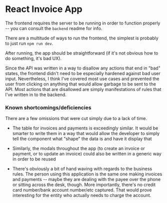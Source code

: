 # React Invoice App


The frontend requires the server to be running in order to function properly -- you can consult the `backend` readme for info.

There are a multitude of ways to run the frontend, the simplest is probably to just run `npm run dev`.

After running, the app should be straightforward (if it's not obvious how to do something, it's bad UX). 

Since the API was written in a way to disallow any actions that end in "bad" states, the frontend didn't need to be especially hardened against bad user input. Nevertheless, I think I've covered most use cases and prevented the user from clicking on anything that would allow garbage to be sent to the API. Most actions that are disallowed are simply manifestations of rules that I've written in to the backend.


### Known shortcomings/deficiencies


There are a few omissions that were cut simply due to a lack of time.

* The table for invoices and payments is exceedingly similar. It would be smarter to write them in a way that would allow the developer to simply tell the component what "shape" the data is and have it display that

* Similarly, the modals throughout the app (to create an invoice or payment, or to update an invoice) could also be written in a generic way in order to be reused

* There's obviously a bit of hand waving with regards to the business rules. The person using this application is the same one making invoices and payments -- maybe they are dealing with the payee over the phone or sitting across the desk, though. More importantly, there's no credit card number/bank account number/etc captured. That would prove interesting for the entity who actually needs to charge the account.